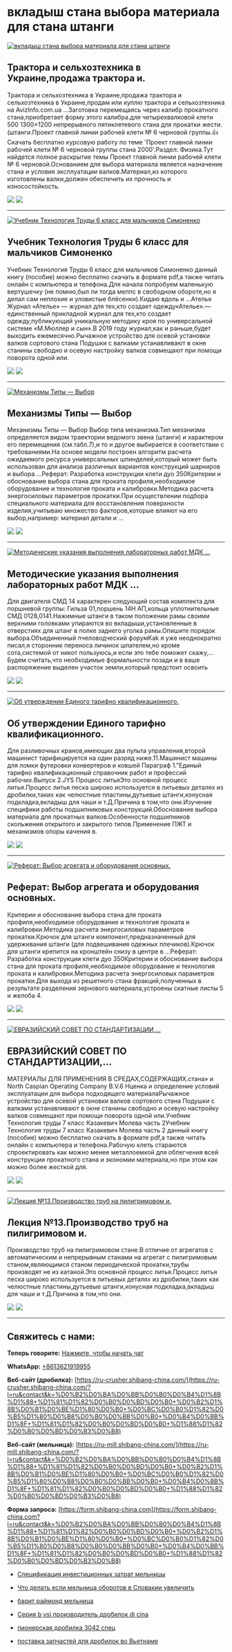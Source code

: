 # вкладыш стана выбора материала для стана штанги

<a href="https://swt.shibang-china.com/?l=ru&img&k=%D0%B2%D0%BA%D0%BB%D0%B0%D0%B4%D1%8B%D1%88+%D1%81%D1%82%D0%B0%D0%BD%D0%B0+%D0%B2%D1%8B%D0%B1%D0%BE%D1%80%D0%B0+%D0%BC%D0%B0%D1%82%D0%B5%D1%80%D0%B8%D0%B0%D0%BB%D0%B0+%D0%B4%D0%BB%D1%8F+%D1%81%D1%82%D0%B0%D0%BD%D0%B0+%D1%88%D1%82%D0%B0%D0%BD%D0%B3%D0%B8" target="_blank">![вкладыш стана выбора материала для стана штанги](http://static.shibang-china.com/all-800x300/696.jpg)</a>

## Трактора и сельхозтехника в Украине,продажа трактора и.
Трактора и сельхозтехника в Украине,продажа трактора и сельхозтехника в Украине,продам или куплю трактора и сельхозтехника на AvizInfo.com.ua …Заготовка перемещаясь через калибр прокатного стана,приобретает форму этого калибра.для четырехвалковой клети 500 1300&#215;1200 непрерывного пятиклетевого стана для прокатки жести.(штанги.Проект главной линии рабочей клети № 6 черновой группы.👍 Скачать бесплатно курсовую работу по теме 'Проект главной линии рабочей клети № 6 черновой группы стана 2000'.Раздел: Физика.Тут найдется полное раскрытие темы Проект главной линии рабочей клети № 6 черновой.Основанием для выбора материала является назначение стана и условия эксплуатации валков.Материал,из которого изготовлены валки,должен обеспечить их прочность и износостойкость.


<a href="https://whatsapp.shibangsoft.com/WhatsApp.php" target="_blank" title="WhatsApp">![](http://static.shibang-china.com/icon/whatsapp.png)</a> <a href="https://swt.shibang-china.com/?l=ru&icon&k=%D0%B2%D0%BA%D0%BB%D0%B0%D0%B4%D1%8B%D1%88+%D1%81%D1%82%D0%B0%D0%BD%D0%B0+%D0%B2%D1%8B%D0%B1%D0%BE%D1%80%D0%B0+%D0%BC%D0%B0%D1%82%D0%B5%D1%80%D0%B8%D0%B0%D0%BB%D0%B0+%D0%B4%D0%BB%D1%8F+%D1%81%D1%82%D0%B0%D0%BD%D0%B0+%D1%88%D1%82%D0%B0%D0%BD%D0%B3%D0%B8" target="_blank">![](http://static.shibang-china.com/icon/chat-ru.png)</a>

---

<a href="https://swt.shibang-china.com/?l=ru&img&k=%D0%B2%D0%BA%D0%BB%D0%B0%D0%B4%D1%8B%D1%88+%D1%81%D1%82%D0%B0%D0%BD%D0%B0+%D0%B2%D1%8B%D0%B1%D0%BE%D1%80%D0%B0+%D0%BC%D0%B0%D1%82%D0%B5%D1%80%D0%B8%D0%B0%D0%BB%D0%B0+%D0%B4%D0%BB%D1%8F+%D1%81%D1%82%D0%B0%D0%BD%D0%B0+%D1%88%D1%82%D0%B0%D0%BD%D0%B3%D0%B8" target="_blank">![Учебник Технология Труды 6 класс для мальчиков Симоненко](http://static.shibang-china.com/all-800x300/82.jpg)</a>

## Учебник Технология Труды 6 класс для мальчиков Симоненко
Учебник Технология Труды 6 класс для мальчиков Симоненко данный книгу (пособие) можно бесплатно скачать в формате pdf,а также читать онлайн с компьютера и телефона.Для начала попробуем маленькую вертушечку (не помню,был ли тогда меппс в свободном обороте,но я делал сам неплохие и уловистые блёсенки).Кидаю вдоль и …Ателье Журнал &#171;Ателье&#187; — журнал для тех,кто создает одежду&#171;Ателье&#187;.— единственный прикладной журнал для тех,кто создает одежду,публикующий уникальную методику кроя по универсальной системе &#171;М.Мюллер и сын&#187;.В 2019 году журнал,как и раньше,будет выходить ежемесячно.Рычажное устройство для осевой установки валков сортового стана Подушки с валками устанавливают в окне станины свободно и осевую настройку валков совмещают при помощи поворота одной или.


<a href="https://whatsapp.shibangsoft.com/WhatsApp.php" target="_blank" title="WhatsApp">![](http://static.shibang-china.com/icon/whatsapp.png)</a> <a href="https://swt.shibang-china.com/?l=ru&icon&k=%D0%B2%D0%BA%D0%BB%D0%B0%D0%B4%D1%8B%D1%88+%D1%81%D1%82%D0%B0%D0%BD%D0%B0+%D0%B2%D1%8B%D0%B1%D0%BE%D1%80%D0%B0+%D0%BC%D0%B0%D1%82%D0%B5%D1%80%D0%B8%D0%B0%D0%BB%D0%B0+%D0%B4%D0%BB%D1%8F+%D1%81%D1%82%D0%B0%D0%BD%D0%B0+%D1%88%D1%82%D0%B0%D0%BD%D0%B3%D0%B8" target="_blank">![](http://static.shibang-china.com/icon/chat-ru.png)</a>

---

<a href="https://swt.shibang-china.com/?l=ru&img&k=%D0%B2%D0%BA%D0%BB%D0%B0%D0%B4%D1%8B%D1%88+%D1%81%D1%82%D0%B0%D0%BD%D0%B0+%D0%B2%D1%8B%D0%B1%D0%BE%D1%80%D0%B0+%D0%BC%D0%B0%D1%82%D0%B5%D1%80%D0%B8%D0%B0%D0%BB%D0%B0+%D0%B4%D0%BB%D1%8F+%D1%81%D1%82%D0%B0%D0%BD%D0%B0+%D1%88%D1%82%D0%B0%D0%BD%D0%B3%D0%B8" target="_blank">![Механизмы Типы — Выбор](http://static.shibang-china.com/all-800x300/706.jpg)</a>

## Механизмы Типы — Выбор
Механизмы Типы — Выбор Выбор типа механизма.Тип механизма определяется видом траектории ведомого звена (штанги) и характером его перемещения (см.табл.7),и то и другое выбирается в соответствии с требованиями.На основе модели построен алгоритм расчета ожидаемого ресурса универсальных шпинделей,который может быть использован для анализа различных вариантов конструкций шарниров и выбора …Реферат: Разработка конструкции клети дуо 350Критерии и обоснование выбора стана для проката профиля,необходимое оборудование и технология проката и калибровки.Методика расчета энергосиловых параметров прокатки.При осуществлении подбора специального материала для восстановления поверхности изделия,учитываю множество факторов,которые влияют на его выбор,например: материал детали и …


<a href="https://whatsapp.shibangsoft.com/WhatsApp.php" target="_blank" title="WhatsApp">![](http://static.shibang-china.com/icon/whatsapp.png)</a> <a href="https://swt.shibang-china.com/?l=ru&icon&k=%D0%B2%D0%BA%D0%BB%D0%B0%D0%B4%D1%8B%D1%88+%D1%81%D1%82%D0%B0%D0%BD%D0%B0+%D0%B2%D1%8B%D0%B1%D0%BE%D1%80%D0%B0+%D0%BC%D0%B0%D1%82%D0%B5%D1%80%D0%B8%D0%B0%D0%BB%D0%B0+%D0%B4%D0%BB%D1%8F+%D1%81%D1%82%D0%B0%D0%BD%D0%B0+%D1%88%D1%82%D0%B0%D0%BD%D0%B3%D0%B8" target="_blank">![](http://static.shibang-china.com/icon/chat-ru.png)</a>

---

<a href="https://swt.shibang-china.com/?l=ru&img&k=%D0%B2%D0%BA%D0%BB%D0%B0%D0%B4%D1%8B%D1%88+%D1%81%D1%82%D0%B0%D0%BD%D0%B0+%D0%B2%D1%8B%D0%B1%D0%BE%D1%80%D0%B0+%D0%BC%D0%B0%D1%82%D0%B5%D1%80%D0%B8%D0%B0%D0%BB%D0%B0+%D0%B4%D0%BB%D1%8F+%D1%81%D1%82%D0%B0%D0%BD%D0%B0+%D1%88%D1%82%D0%B0%D0%BD%D0%B3%D0%B8" target="_blank">![Методические указания выполнения лабораторных работ МДК …](http://static.shibang-china.com/all-800x300/1257.jpg)</a>

## Методические указания выполнения лабораторных работ МДК …
Для двигателя СМД 14 характерен следующий состав комплекта для поршневой группы: Гильза 01,поршень 14Н АП,кольца уплотнительные СМД 0128,0141.Нажимные штанги в таком положении рамы своими верхними головками упираются во вкладыши,установленные в отверстиях для штанг в полке заднего уголка рамы.Опишите порядок выбора.Объединенный пчеловодческий форумKak я уже неоднократно писал,я сторонник переноса личинок шпателем,но кроме сота,системой от никот пользуюсь,и если это тебе поможет скажу,…Будем считать,что необходимые формальности позади и в ваше распоряжение выделен участок земли,который предстоит освоить


<a href="https://whatsapp.shibangsoft.com/WhatsApp.php" target="_blank" title="WhatsApp">![](http://static.shibang-china.com/icon/whatsapp.png)</a> <a href="https://swt.shibang-china.com/?l=ru&icon&k=%D0%B2%D0%BA%D0%BB%D0%B0%D0%B4%D1%8B%D1%88+%D1%81%D1%82%D0%B0%D0%BD%D0%B0+%D0%B2%D1%8B%D0%B1%D0%BE%D1%80%D0%B0+%D0%BC%D0%B0%D1%82%D0%B5%D1%80%D0%B8%D0%B0%D0%BB%D0%B0+%D0%B4%D0%BB%D1%8F+%D1%81%D1%82%D0%B0%D0%BD%D0%B0+%D1%88%D1%82%D0%B0%D0%BD%D0%B3%D0%B8" target="_blank">![](http://static.shibang-china.com/icon/chat-ru.png)</a>

---

<a href="https://swt.shibang-china.com/?l=ru&img&k=%D0%B2%D0%BA%D0%BB%D0%B0%D0%B4%D1%8B%D1%88+%D1%81%D1%82%D0%B0%D0%BD%D0%B0+%D0%B2%D1%8B%D0%B1%D0%BE%D1%80%D0%B0+%D0%BC%D0%B0%D1%82%D0%B5%D1%80%D0%B8%D0%B0%D0%BB%D0%B0+%D0%B4%D0%BB%D1%8F+%D1%81%D1%82%D0%B0%D0%BD%D0%B0+%D1%88%D1%82%D0%B0%D0%BD%D0%B3%D0%B8" target="_blank">![Об утверждении Единого тарифно квалификационного.](http://static.shibang-china.com/all-800x300/220.jpg)</a>

## Об утверждении Единого тарифно квалификационного.
Для разливочных кранов,имеющих два пульта управления,второй машинист тарифицируется на один разряд ниже.11.Машинист машины для ломки футеровки конвертеров и ковшей Параграф 1.&quot;Единый тарифно квалификационный справочник работ и профессий рабочих.Выпуск 2.JYS Процесс литьяЭто основной процесс литья.Процесс литья песка широко используется в литьевых деталях из дробилки,таких как челюстные пластины,дутьевые штанги,конусная подкладка,вкладыш для чаши и т.Д.Причина в том,что они.Изучение специфики работы подшипниковых конструкций.Обоснование выбора материала для прокатных валков.Особенности подшипников скольжения открытого и закрытого типов.Применение ПЖТ и механизмов опоры качения в.


<a href="https://whatsapp.shibangsoft.com/WhatsApp.php" target="_blank" title="WhatsApp">![](http://static.shibang-china.com/icon/whatsapp.png)</a> <a href="https://swt.shibang-china.com/?l=ru&icon&k=%D0%B2%D0%BA%D0%BB%D0%B0%D0%B4%D1%8B%D1%88+%D1%81%D1%82%D0%B0%D0%BD%D0%B0+%D0%B2%D1%8B%D0%B1%D0%BE%D1%80%D0%B0+%D0%BC%D0%B0%D1%82%D0%B5%D1%80%D0%B8%D0%B0%D0%BB%D0%B0+%D0%B4%D0%BB%D1%8F+%D1%81%D1%82%D0%B0%D0%BD%D0%B0+%D1%88%D1%82%D0%B0%D0%BD%D0%B3%D0%B8" target="_blank">![](http://static.shibang-china.com/icon/chat-ru.png)</a>

---

<a href="https://swt.shibang-china.com/?l=ru&img&k=%D0%B2%D0%BA%D0%BB%D0%B0%D0%B4%D1%8B%D1%88+%D1%81%D1%82%D0%B0%D0%BD%D0%B0+%D0%B2%D1%8B%D0%B1%D0%BE%D1%80%D0%B0+%D0%BC%D0%B0%D1%82%D0%B5%D1%80%D0%B8%D0%B0%D0%BB%D0%B0+%D0%B4%D0%BB%D1%8F+%D1%81%D1%82%D0%B0%D0%BD%D0%B0+%D1%88%D1%82%D0%B0%D0%BD%D0%B3%D0%B8" target="_blank">![Реферат: Выбор агрегата и оборудования основных.](http://static.shibang-china.com/all-800x300/1515.jpg)</a>

## Реферат: Выбор агрегата и оборудования основных.
Критерии и обоснование выбора стана для проката профиля,необходимое оборудование и технология проката и калибровки.Методика расчета энергосиловых параметров прокатки.Крючок для штанги компонент,предназначенный для удерживания штанги (для подвешивания одежных плечиков).Крючок для штанги крепится на кронштейн снизу в центре в …Реферат: Разработка конструкции клети дуо 350Критерии и обоснование выбора стана для проката профиля,необходимое оборудование и технология проката и калибровки.Методика расчета энергосиловых параметров прокатки.Для выхода из решетного стана фракций,полученных в результате разделения зернового материала,устроены скатные листы 5 и желоба 4.


<a href="https://whatsapp.shibangsoft.com/WhatsApp.php" target="_blank" title="WhatsApp">![](http://static.shibang-china.com/icon/whatsapp.png)</a> <a href="https://swt.shibang-china.com/?l=ru&icon&k=%D0%B2%D0%BA%D0%BB%D0%B0%D0%B4%D1%8B%D1%88+%D1%81%D1%82%D0%B0%D0%BD%D0%B0+%D0%B2%D1%8B%D0%B1%D0%BE%D1%80%D0%B0+%D0%BC%D0%B0%D1%82%D0%B5%D1%80%D0%B8%D0%B0%D0%BB%D0%B0+%D0%B4%D0%BB%D1%8F+%D1%81%D1%82%D0%B0%D0%BD%D0%B0+%D1%88%D1%82%D0%B0%D0%BD%D0%B3%D0%B8" target="_blank">![](http://static.shibang-china.com/icon/chat-ru.png)</a>

---

<a href="https://swt.shibang-china.com/?l=ru&img&k=%D0%B2%D0%BA%D0%BB%D0%B0%D0%B4%D1%8B%D1%88+%D1%81%D1%82%D0%B0%D0%BD%D0%B0+%D0%B2%D1%8B%D0%B1%D0%BE%D1%80%D0%B0+%D0%BC%D0%B0%D1%82%D0%B5%D1%80%D0%B8%D0%B0%D0%BB%D0%B0+%D0%B4%D0%BB%D1%8F+%D1%81%D1%82%D0%B0%D0%BD%D0%B0+%D1%88%D1%82%D0%B0%D0%BD%D0%B3%D0%B8" target="_blank">![ЕВРАЗИЙСКИЙ СОВЕТ ПО СТАНДАРТИЗАЦИИ,…](http://static.shibang-china.com/all-800x300/1440.jpg)</a>

## ЕВРАЗИЙСКИЙ СОВЕТ ПО СТАНДАРТИЗАЦИИ,…
МАТЕРИАЛЫ ДЛЯ ПРИМЕНЕНИЯ В СРЕДАХ,СОДЕРЖАЩИХ.стана&#187; и North Caspian Operating Company B.V.6 Hценка и определение условий эксплуатации для выбора подходящего материалаРычажное устройство для осевой установки валков сортового стана Подушки с валками устанавливают в окне станины свободно и осевую настройку валков совмещают при помощи поворота одной или.Учебник Технология труды 7 класс Казакевич Молева часть 2Учебник Технология труды 7 класс Казакевич Молева часть 2 данный книгу (пособие) можно бесплатно скачать в формате pdf,а также читать онлайн с компьютера и телефона.Рабочую клеть стараются спроектировать как можно менее металлоемкой для облегчения всей конструкции прокатного стана и экономии материала,но при этом как можно более жесткой для.


<a href="https://whatsapp.shibangsoft.com/WhatsApp.php" target="_blank" title="WhatsApp">![](http://static.shibang-china.com/icon/whatsapp.png)</a> <a href="https://swt.shibang-china.com/?l=ru&icon&k=%D0%B2%D0%BA%D0%BB%D0%B0%D0%B4%D1%8B%D1%88+%D1%81%D1%82%D0%B0%D0%BD%D0%B0+%D0%B2%D1%8B%D0%B1%D0%BE%D1%80%D0%B0+%D0%BC%D0%B0%D1%82%D0%B5%D1%80%D0%B8%D0%B0%D0%BB%D0%B0+%D0%B4%D0%BB%D1%8F+%D1%81%D1%82%D0%B0%D0%BD%D0%B0+%D1%88%D1%82%D0%B0%D0%BD%D0%B3%D0%B8" target="_blank">![](http://static.shibang-china.com/icon/chat-ru.png)</a>

---

<a href="https://swt.shibang-china.com/?l=ru&img&k=%D0%B2%D0%BA%D0%BB%D0%B0%D0%B4%D1%8B%D1%88+%D1%81%D1%82%D0%B0%D0%BD%D0%B0+%D0%B2%D1%8B%D0%B1%D0%BE%D1%80%D0%B0+%D0%BC%D0%B0%D1%82%D0%B5%D1%80%D0%B8%D0%B0%D0%BB%D0%B0+%D0%B4%D0%BB%D1%8F+%D1%81%D1%82%D0%B0%D0%BD%D0%B0+%D1%88%D1%82%D0%B0%D0%BD%D0%B3%D0%B8" target="_blank">![Лекция №13.Производство труб на пилигримовом и.](http://static.shibang-china.com/all-800x300/1261.jpg)</a>

## Лекция №13.Производство труб на пилигримовом и.
Производство труб на пилигримовом стане.В отличие от агрегатов с автоматическим и непрерывным станами на агрегат с пилигримовым станом,являющимся станом периодической прокатки,трубы производят не из катаной.Это основной процесс литья.Процесс литья песка широко используется в литьевых деталях из дробилки,таких как челюстные пластины,дутьевые штанги,конусная подкладка,вкладыш для чаши и т.Д.Причина в том,что они.

<a href="https://whatsapp.shibangsoft.com/WhatsApp.php" target="_blank" title="WhatsApp">![](http://static.shibang-china.com/icon/whatsapp.png)</a> <a href="https://swt.shibang-china.com/?l=ru&icon&k=%D0%B2%D0%BA%D0%BB%D0%B0%D0%B4%D1%8B%D1%88+%D1%81%D1%82%D0%B0%D0%BD%D0%B0+%D0%B2%D1%8B%D0%B1%D0%BE%D1%80%D0%B0+%D0%BC%D0%B0%D1%82%D0%B5%D1%80%D0%B8%D0%B0%D0%BB%D0%B0+%D0%B4%D0%BB%D1%8F+%D1%81%D1%82%D0%B0%D0%BD%D0%B0+%D1%88%D1%82%D0%B0%D0%BD%D0%B3%D0%B8" target="_blank">![](http://static.shibang-china.com/icon/chat-ru.png)</a>

---
## Свяжитесь с нами:

**Теперь говорите:** [Нажмите, чтобы начать чат](https://swt.shibang-china.com?l=ru&contact&k=%D0%B2%D0%BA%D0%BB%D0%B0%D0%B4%D1%8B%D1%88+%D1%81%D1%82%D0%B0%D0%BD%D0%B0+%D0%B2%D1%8B%D0%B1%D0%BE%D1%80%D0%B0+%D0%BC%D0%B0%D1%82%D0%B5%D1%80%D0%B8%D0%B0%D0%BB%D0%B0+%D0%B4%D0%BB%D1%8F+%D1%81%D1%82%D0%B0%D0%BD%D0%B0+%D1%88%D1%82%D0%B0%D0%BD%D0%B3%D0%B8)

**WhatsApp:**  [+8613621919955](https://whatsapp.shibangsoft.com/WhatsApp.php)

**Веб-сайт (дробилка):** [https://ru-crusher.shibang-china.com/](https://ru-crusher.shibang-china.com/?l=ru&contact&k=%D0%B2%D0%BA%D0%BB%D0%B0%D0%B4%D1%8B%D1%88+%D1%81%D1%82%D0%B0%D0%BD%D0%B0+%D0%B2%D1%8B%D0%B1%D0%BE%D1%80%D0%B0+%D0%BC%D0%B0%D1%82%D0%B5%D1%80%D0%B8%D0%B0%D0%BB%D0%B0+%D0%B4%D0%BB%D1%8F+%D1%81%D1%82%D0%B0%D0%BD%D0%B0+%D1%88%D1%82%D0%B0%D0%BD%D0%B3%D0%B8)

**Веб-сайт (мельница):** [https://ru-mill.shibang-china.com/](https://ru-mill.shibang-china.com/?l=ru&contact&k=%D0%B2%D0%BA%D0%BB%D0%B0%D0%B4%D1%8B%D1%88+%D1%81%D1%82%D0%B0%D0%BD%D0%B0+%D0%B2%D1%8B%D0%B1%D0%BE%D1%80%D0%B0+%D0%BC%D0%B0%D1%82%D0%B5%D1%80%D0%B8%D0%B0%D0%BB%D0%B0+%D0%B4%D0%BB%D1%8F+%D1%81%D1%82%D0%B0%D0%BD%D0%B0+%D1%88%D1%82%D0%B0%D0%BD%D0%B3%D0%B8)

**Форма запроса:** [https://form.shibang-china.com](https://form.shibang-china.com?l=ru&contact&k=%D0%B2%D0%BA%D0%BB%D0%B0%D0%B4%D1%8B%D1%88+%D1%81%D1%82%D0%B0%D0%BD%D0%B0+%D0%B2%D1%8B%D0%B1%D0%BE%D1%80%D0%B0+%D0%BC%D0%B0%D1%82%D0%B5%D1%80%D0%B8%D0%B0%D0%BB%D0%B0+%D0%B4%D0%BB%D1%8F+%D1%81%D1%82%D0%B0%D0%BD%D0%B0+%D1%88%D1%82%D0%B0%D0%BD%D0%B3%D0%B8)

* [Спецификация инвестиционных затрат мельницы](../131/%D0%A1%D0%BF%D0%B5%D1%86%D0%B8%D1%84%D0%B8%D0%BA%D0%B0%D1%86%D0%B8%D1%8F%20%D0%B8%D0%BD%D0%B2%D0%B5%D1%81%D1%82%D0%B8%D1%86%D0%B8%D0%BE%D0%BD%D0%BD%D1%8B%D1%85%20%D0%B7%D0%B0%D1%82%D1%80%D0%B0%D1%82%20%D0%BC%D0%B5%D0%BB%D1%8C%D0%BD%D0%B8%D1%86%D1%8B.md)

* [Что делать если мельница оборотов в Словакии увеличить](../133/%D0%A7%D1%82%D0%BE%20%D0%B4%D0%B5%D0%BB%D0%B0%D1%82%D1%8C%20%D0%B5%D1%81%D0%BB%D0%B8%20%D0%BC%D0%B5%D0%BB%D1%8C%D0%BD%D0%B8%D1%86%D0%B0%20%D0%BE%D0%B1%D0%BE%D1%80%D0%BE%D1%82%D0%BE%D0%B2%20%D0%B2%20%D0%A1%D0%BB%D0%BE%D0%B2%D0%B0%D0%BA%D0%B8%D0%B8%20%D1%83%D0%B2%D0%B5%D0%BB%D0%B8%D1%87%D0%B8%D1%82%D1%8C.md)

* [барит раймонд мельница](../131/%D0%B1%D0%B0%D1%80%D0%B8%D1%82%20%D1%80%D0%B0%D0%B9%D0%BC%D0%BE%D0%BD%D0%B4%20%D0%BC%D0%B5%D0%BB%D1%8C%D0%BD%D0%B8%D1%86%D0%B0.md)

* [Серия b vsi производитель дробилок di cina](../133/%D0%A1%D0%B5%D1%80%D0%B8%D1%8F%20b%20vsi%20%D0%BF%D1%80%D0%BE%D0%B8%D0%B7%D0%B2%D0%BE%D0%B4%D0%B8%D1%82%D0%B5%D0%BB%D1%8C%20%D0%B4%D1%80%D0%BE%D0%B1%D0%B8%D0%BB%D0%BE%D0%BA%20di%20cina.md)

* [пионерская дробилка 3042 спец](../131/%D0%BF%D0%B8%D0%BE%D0%BD%D0%B5%D1%80%D1%81%D0%BA%D0%B0%D1%8F%20%D0%B4%D1%80%D0%BE%D0%B1%D0%B8%D0%BB%D0%BA%D0%B0%203042%20%D1%81%D0%BF%D0%B5%D1%86.md)

* [поставка запчастей для дробилок во Вьетнаме](../134/%D0%BF%D0%BE%D1%81%D1%82%D0%B0%D0%B2%D0%BA%D0%B0%20%D0%B7%D0%B0%D0%BF%D1%87%D0%B0%D1%81%D1%82%D0%B5%D0%B9%20%D0%B4%D0%BB%D1%8F%20%D0%B4%D1%80%D0%BE%D0%B1%D0%B8%D0%BB%D0%BE%D0%BA%20%D0%B2%D0%BE%20%D0%92%D1%8C%D0%B5%D1%82%D0%BD%D0%B0%D0%BC%D0%B5.md)